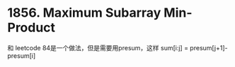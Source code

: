 # 1856. Maximum Subarray Min-Product

和 leetcode 84是一个做法，但是需要用presum，这样 sum[i:j] = presum[j+1]-presum[i]
